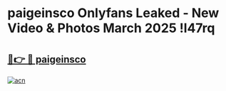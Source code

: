# paigeinsco Onlyfans Leaked - New Video & Photos March 2025 !l47rq

# <h2><a href="https://lddd5u.iuczelnia.edu.pl?title=paigeinsco&ref=l47rq">🔗👉 🔴 paigeinsco</a></h2>

[![acn](https://github.com/user-attachments/assets/0f9c940e-d8b0-45ae-aac7-cd30a18b3e1c)](https://lddd5u.iuczelnia.edu.pl?title=paigeinsco&ref=l47rq)

